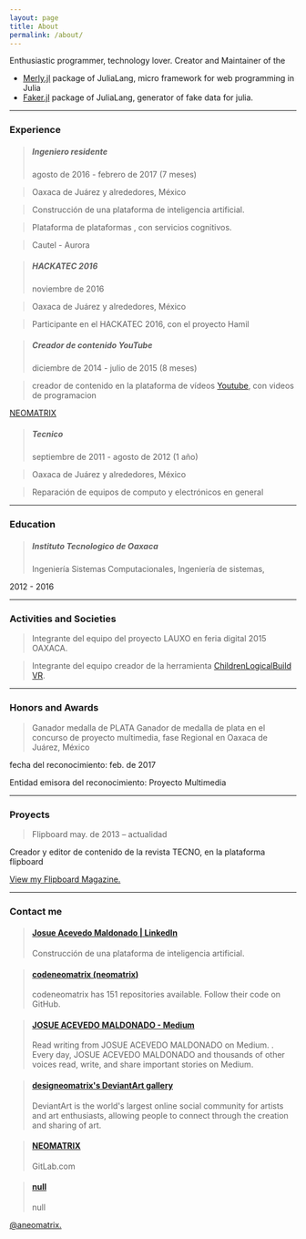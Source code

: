 ```yaml
---
layout: page
title: About
permalink: /about/
---
```


Enthusiastic programmer, technology lover.
Creator and Maintainer of the 
 + [Merly.jl](https://github.com/codeneomatrix/Merly.jl) package of JuliaLang, micro framework for web programming in Julia 
 + [Faker.jl](https://github.com/codeneomatrix/Faker.jl) package of JuliaLang, generator of fake data for julia.

___
### Experience
> ##### Ingeniero residente
> agosto de 2016 - febrero de 2017 (7 meses)

> Oaxaca de Juárez y alrededores, México

> Construcción de una plataforma de inteligencia artificial.

> Plataforma de plataformas , con servicios cognitivos.

> Cautel - Aurora

> ##### HACKATEC 2016
> noviembre de 2016

> Oaxaca de Juárez y alrededores, México

> Participante en el HACKATEC 2016, con el proyecto Hamil


> ##### Creador de contenido  YouTube
> diciembre de 2014 - julio de 2015 (8 meses)

> creador de contenido en la plataforma de vídeos [Youtube](https://https://www.youtube.com/c/NEOMATRIXc0de), con videos de programacion

<a class="embedly-card" data-card-controls="0" href="https://www.youtube.com/c/NEOMATRIXc0de">NEOMATRIX</a>
<script async src="//cdn.embedly.com/widgets/platform.js" charset="UTF-8"></script>



> ##### Tecnico
> septiembre de 2011 - agosto de 2012 (1 año)

> Oaxaca de Juárez y alrededores, México

> Reparación de equipos de computo y electrónicos en general

___

### Education
> ##### Instituto Tecnologico de Oaxaca
> Ingeniería Sistemas Computacionales, Ingeniería de sistemas, 

2012 - 2016

___


### Activities and Societies
 
 > Integrante del equipo del proyecto LAUXO en feria digital 2015 OAXACA. 
 
 > Integrante del equipo creador de la herramienta [ChildrenLogicalBuild VR](https://logical-children.herokuapp.com/).

___

### Honors and Awards
> Ganador medalla de PLATA
Ganador de medalla de plata en el concurso de proyecto multimedia, fase Regional en Oaxaca de Juárez, México

fecha del reconocimiento: feb. de 2017

Entidad emisora del reconocimiento: Proyecto Multimedia

___

### Proyects
> Flipboard
may. de 2013 – actualidad

Creador y editor de contenido de la revista TECNO, en la plataforma flipboard

<a data-flip-widget="mag" href="https://flipboard.com/@josueacevedo/tecno-i2i0pgtpy">View my Flipboard Magazine.</a>
<script src="https://cdn.flipboard.com/web/buttons/js/flbuttons.min.js" type="text/javascript"></script>



___


### Contact me

<blockquote class="embedly-card"><h4><a href="https://www.linkedin.com/in/acevedo-maldonado-josue/">Josue Acevedo Maldonado | LinkedIn</a></h4><p>Construcción de una plataforma de inteligencia artificial.</p></blockquote>
<script async src="//cdn.embedly.com/widgets/platform.js" charset="UTF-8"></script>

<blockquote class="embedly-card"><h4><a href="https://github.com/codeneomatrix">codeneomatrix (neomatrix)</a></h4><p>codeneomatrix has 151 repositories available. Follow their code on GitHub.</p></blockquote>
<script async src="//cdn.embedly.com/widgets/platform.js" charset="UTF-8"></script>

<blockquote class="embedly-card"><h4><a href="https://medium.com/@josuecevedo">JOSUE ACEVEDO MALDONADO - Medium</a></h4><p>Read writing from JOSUE ACEVEDO MALDONADO on Medium. . Every day, JOSUE ACEVEDO MALDONADO and thousands of other voices read, write, and share important stories on Medium.</p></blockquote>
<script async src="//cdn.embedly.com/widgets/platform.js" charset="UTF-8"></script>

<blockquote class="embedly-card"><h4><a href="http://designeomatrix.deviantart.com/gallery/">designeomatrix's DeviantArt gallery</a></h4><p>DeviantArt is the world's largest online social community for artists and art enthusiasts, allowing people to connect through the creation and sharing of art.</p></blockquote>

<blockquote class="embedly-card"><h4><a href="https://gitlab.com/aneomatrix">NEOMATRIX</a></h4><p>GitLab.com</p></blockquote>
<script async src="//cdn.embedly.com/widgets/platform.js" charset="UTF-8"></script>

<blockquote class="embedly-card"><h4><a href="https://hub.docker.com/u/codeneomatrix/">null</a></h4><p>null</p></blockquote>
<script async src="//cdn.embedly.com/widgets/platform.js" charset="UTF-8"></script>

<a align="center" class="twitter-timeline"  href="https://twitter.com/aneomatrix" data-widget-id="613525950878253058">@aneomatrix.</a>

<script>!function(d,s,id){var js,fjs=d.getElementsByTagName(s)[0],p=/^http:/.test(d.location)?'http':'https';if(!d.getElementById(id)){js=d.createElement(s);js.id=id;js.src=p+"://platform.twitter.com/widgets.js";fjs.parentNode.insertBefore(js,fjs);}}(document,"script","twitter-wjs");</script>



          
          